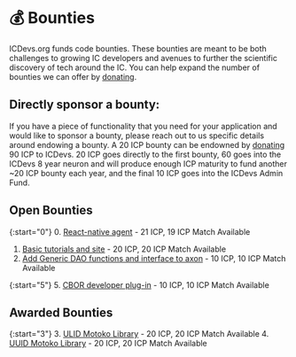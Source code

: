 # 💰 Bounties

ICDevs.org funds code bounties. These bounties are meant to be both challenges to growing IC developers and avenues to further the scientific discovery of tech around the IC. You can help expand the number of bounties we can offer by [donating](/donations.html).

## Directly sponsor a bounty:

If you have a piece of functionality that you need for your application and would like to sponsor a bounty, please reach out to us specific details around endowing a bounty.  A 20 ICP bounty can be endowned by [donating](https://icdevs.org/donations.html) 90 ICP to ICDevs.  20 ICP goes directly to the first bounty, 60 goes into the ICDevs 8 year neuron and will produce enough ICP maturity to fund another ~20 ICP bounty each year, and the final 10 ICP goes into the ICDevs Admin Fund.

## Open Bounties

{:start="0"}
0. [React-native agent](https://icdevs.org/bounties/2021/10/16/react-native-agent-bounty.html) - 21 ICP, 19 ICP Match Available
1. [Basic tutorials and site](https://icdevs.org/bounties/2021/10/25/speed-run-the-ic-bounty.html) - 20 ICP, 20 ICP Match Available
2. [Add Generic DAO functions and interface to axon](https://icdevs.org/bounties/2021/11/01/generic-dao-fork-axon-copy.html) - 10 ICP, 10 ICP Match Available

{:start="5"}
5. [CBOR developer plug-in](https://icdevs.org/bounties/2021/11/23/CBOR-plug-in.html) - 10 ICP, 10 ICP Match Available

## Awarded Bounties

{:start="3"}
3. [ULID Motoko Library](https://icdevs.org/bounties/2021/11/08/ULID-motoko-library.html) - 20 ICP, 20 ICP Match Available
4. [UUID Motoko Library](https://icdevs.org/bounties/2021/11/17/UUID-motoko-library.html) - 20 ICP, 20 ICP Match Available